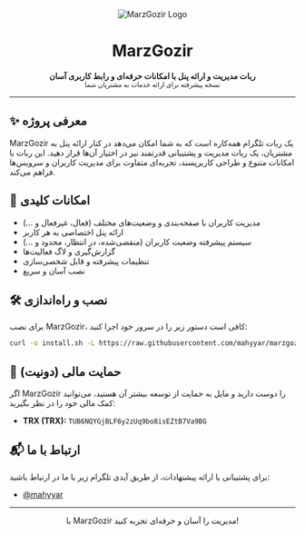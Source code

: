 <div align="center">
  <img src="https://img.shields.io/badge/MarzGozir-Telegram%20Bot-blue?style=for-the-badge" alt="MarzGozir Logo" />
  
  <h1>MarzGozir</h1>
  <b>ربات مدیریت و ارائه پنل با امکانات حرفه‌ای و رابط کاربری آسان</b>
  <br>
  <sub>نسخه پیشرفته برای ارائه خدمات به مشتریان شما</sub>
</div>

---

## ✨ معرفی پروژه

MarzGozir یک ربات تلگرام همه‌کاره است که به شما امکان می‌دهد در کنار ارائه پنل به مشتریان، یک ربات مدیریت و پشتیبانی قدرتمند نیز در اختیار آن‌ها قرار دهید. این ربات با امکانات متنوع و طراحی کاربرپسند، تجربه‌ای متفاوت برای مدیریت کاربران و سرویس‌ها فراهم می‌کند.

## 🚀 امکانات کلیدی
- مدیریت کاربران با صفحه‌بندی و وضعیت‌های مختلف (فعال، غیرفعال و ...)
- ارائه پنل اختصاصی به هر کاربر
- سیستم پیشرفته وضعیت کاربران (منقضی‌شده، در انتظار، محدود و ...)
- گزارش‌گیری و لاگ فعالیت‌ها
- تنظیمات پیشرفته و قابل شخصی‌سازی
- نصب آسان و سریع

## 🛠️ نصب و راه‌اندازی

برای نصب MarzGozir، کافی است دستور زیر را در سرور خود اجرا کنید:

```bash
curl -o install.sh -L https://raw.githubusercontent.com/mahyyar/marzgozir/main/install.sh && bash install.sh
```



## 💸 حمایت مالی (دونیت)
اگر MarzGozir را دوست دارید و مایل به حمایت از توسعه بیشتر آن هستید، می‌توانید کمک مالی خود را در نظر بگیرید:

- **TRX (TRX):** `TUB6NQYGjBLF6y2zUq9bo8isEZtB7Va9BG`

## 📬 ارتباط با ما
برای پشتیبانی یا ارائه پیشنهادات، از طریق آیدی تلگرام زیر با ما در ارتباط باشید:

- [@mahyyar](https://t.me/mahyyar)

---
<div align="center">
با MarzGozir مدیریت را آسان و حرفه‌ای تجربه کنید!
</div>
